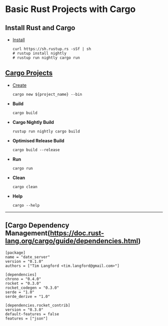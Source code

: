 # Basic Rust Projects with Cargo

## Install Rust and Cargo
* [Install](https://www.rust-lang.org/en-US/install.html)
  ```
  curl https://sh.rustup.rs -sSf | sh
  # rustup install nightly
  # rustup run nightly cargo run
  ```

## [Cargo Projects](https://doc.rust-lang.org/cargo/index.html)
* [Create](https://doc.rust-lang.org/cargo/guide/creating-a-new-project.html)
  ```
  cargo new ${project_name} --bin
  ```
* __Build__
  ```
  cargo build
  ```
* __Cargo Nightly Build__
  ```
  rustup run nightly cargo build
  ```
* __Optimised Release Build__
  ```
  cargo build --release
  ```
* __Run__
  ```
  cargo run
  ```
* __Clean__
  ```
  cargo clean
  ```
* __Help__
  ```
  cargo --help
  ```
---

## [Cargo Dependency Management(https://doc.rust-lang.org/cargo/guide/dependencies.html)

  ```
  [package]
  name = "date_server"
  version = "0.1.0"
  authors = ["Tim Langford <tim.langford@gmail.com>"]

  [dependencies]
  chrono = "0.4.0"
  rocket = "0.3.0"
  rocket_codegen = "0.3.0"
  serde = "1.0"
  serde_derive = "1.0"

  [dependencies.rocket_contrib]
  version = "0.3.0"
  default-features = false
  features = ["json"]
  ```

